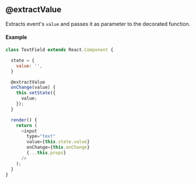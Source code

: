 ## @extractValue

Extracts event's `value` and passes it as parameter to the decorated function.

#### Example

```js
class TextField extends React.Component {

  state = {
    value: '',
  }

  @extractValue
  onChange(value) {
    this.setState({
      value;
    });
  }

  render() {
    return (
      <input
        type="text"
        value={this.state.value}
        onChange={this.onChange}
        {...this.props}
      />
    );
  }
}
```
